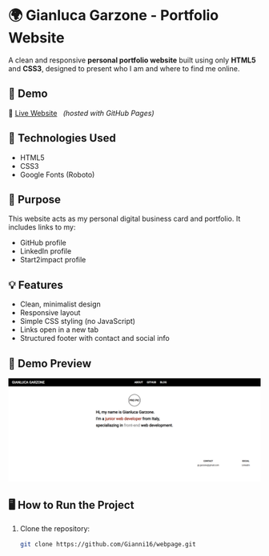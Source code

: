 # 🌍 Gianluca Garzone - Portfolio Website

A clean and responsive **personal portfolio website** built using only **HTML5** and **CSS3**, designed to present who I am and where to find me online.

## 🚀 Demo

📎 [Live Website](https://gianni16.github.io/webpage) &nbsp; _(hosted with GitHub Pages)_

## 🧰 Technologies Used

- HTML5
- CSS3
- Google Fonts (Roboto)

## 🎯 Purpose

This website acts as my personal digital business card and portfolio. It includes links to my:
- GitHub profile
- LinkedIn profile
- Start2impact profile

## 💡 Features

- Clean, minimalist design
- Responsive layout
- Simple CSS styling (no JavaScript)
- Links open in a new tab
- Structured footer with contact and social info

## 📸 Demo Preview

![Website Preview](screenshot.png)

## 🖥️ How to Run the Project

1. Clone the repository:
   ```bash
   git clone https://github.com/Gianni16/webpage.git
